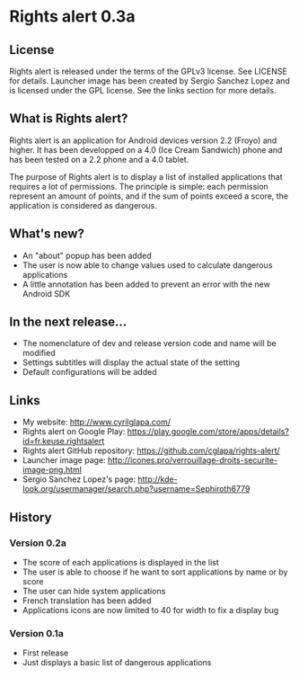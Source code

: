 Rights alert 0.3a
=================

License
-------

Rights alert is released under the terms of the GPLv3 license. See LICENSE for details.
Launcher image has been created by Sergio Sanchez Lopez and is licensed under the GPL license. See the links section for more details.

What is Rights alert?
---------------------

Rights alert is an application for Android devices version 2.2 (Froyo) and higher.
It has been developped on a 4.0 (Ice Cream Sandwich) phone and has been tested on a 2.2 phone and a 4.0 tablet.

The purpose of Rights alert is to display a list of installed applications that requires a lot of permissions.
The principle is simple: each permission represent an amount of points, and if the sum of points exceed a score, the application is considered as dangerous.

What's new?
-----------

 + An "about" popup has been added
 + The user is now able to change values used to calculate dangerous applications
 + A little annotation has been added to prevent an error with the new Android SDK

In the next release…
--------------------

 + The nomenclature of dev and release version code and name will be modified
 + Settings subtitles will display the actual state of the setting
 + Default configurations will be added

Links
-----

* My website: http://www.cyrilglapa.com/
* Rights alert on Google Play: https://play.google.com/store/apps/details?id=fr.keuse.rightsalert
* Rights alert GitHub repository: https://github.com/cglapa/rights-alert/
* Launcher image page: http://icones.pro/verrouillage-droits-securite-image-png.html
* Sergio Sanchez Lopez's page: http://kde-look.org/usermanager/search.php?username=Sephiroth6779

History
-------

### Version 0.2a
 + The score of each applications is displayed in the list
 + The user is able to choose if he want to sort applications by name or by score
 + The user can hide system applications
 + French translation has been added
 + Applications icons are now limited to 40 for width to fix a display bug

### Version 0.1a
 + First release
 + Just displays a basic list of dangerous applications